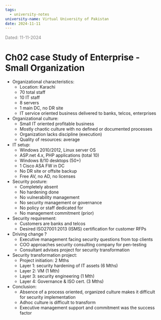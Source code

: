 ```yaml
---
tags:
  - university-notes
university-name: Virtual University of Pakistan
date: 2024-11-11
---
```


<span style="color: gray;">Dated: 11-11-2024</span>

# Ch02 case Study of Enterprise - Small Organization

- Organizational characteristics:
    - Location: Karachi
    - 70 total staff
    - 10 IT staff
    - 8 servers
    - 1 main DC, no DR site
    - IT service oriented business delivered to banks, telcos, enterprises
- Organizational culture:
    - Small IT oriented profitable business
    - Mostly chaotic culture with no defined or documented processes
    - Organization lacks discipline (execution)
    - Quality of resources: average
- IT setup:
    - Windows 2010/2012, Linux server OS
    - ASP.net 4.x, PHP applications (total 10)
    - Windows 8/10 desktops (50+)
    - 1 Cisco ASA FW in DC
    - No DR site or offsite backup
    - Free AV, no AD, no licenses
- Security posture:
    - Completely absent
    - No hardening done
    - No vulnerability management
    - No security management or governance
    - No policy or staff dedicated for
    - No management commitment (prior)
- Security requirement:
    - Customers are banks and telcos
    - Desired ISO27001:2013 (ISMS) certification for customer RFPs
- Driving change ?
    - Executive management facing security questions from top clients
    - COO approaches security consulting company for pen-testing
    - Consultant advises project for security transformation
- Security transformation project:
    - Project initiation: 2 Mths
    - Layer 1: security hardening of IT assets (6 Mths)
    - Layer 2: VM (1 Mth)
    - Layer 3: security engineering (1 Mth)
    - Layer 4: Governance & ISO cert. (3 Mths)
- Conclusion:
    - Absence of a process oriented, organized culture makes it difficult for security implementation
    - Adhoc culture is difficult to transform
    - Executive management support and commitment was the success factor